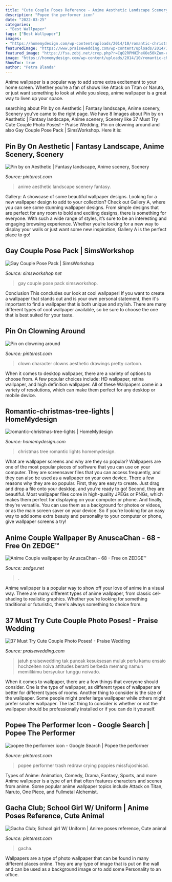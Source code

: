 ```yaml
---
title: "Cute Couple Poses Reference - Anime Aesthetic Landscape Scenery Fantasy"
description: "Popee the performer icon"
date: "2022-03-25"
categories:
- "Best Wallpaper"
tags: ["Best Wallpaper"]
images:
- "https://homemydesign.com/wp-content/uploads/2014/10/romantic-christmas-tree-lights.jpg"
featuredImage: "https://www.praisewedding.com/wp-content/uploads/2014/11/06-stare.jpg"
featured_image: "https://fsa.zobj.net/crop.php?r=CqO2RPMHIheXOe50kZum-e3AuElWYn7AumzBsTFWuN0lISX_4TiiWuEGvQ6t7h9anfJrx-6hNvRhKomNfIV0P9WDW4VLI4UdKuGEMBfs_-w7eojdGLvbvcvFVR-exq2oCn0OmijpxsW6luNc"
image: "https://homemydesign.com/wp-content/uploads/2014/10/romantic-christmas-tree-lights.jpg"
ShowToc: true
author: "Petra Blanda"
---
```



Anime wallpaper is a popular way to add some extra excitement to your home screen. Whether you’re a fan of shows like Attack on Titan or Naruto, or just want something to look at while you sleep, anime wallpaper is a great way to liven up your space.

	

		
searching about Pin by on Aesthetic | Fantasy landscape, Anime scenery, Scenery you've came to the right page. We have 8 Images about Pin by on Aesthetic | Fantasy landscape, Anime scenery, Scenery like 37 Must Try Cute Couple Photo Poses! - Praise Wedding, Pin on clowning around and also Gay Couple Pose Pack | SimsWorkshop. Here it is:
		
    
## Pin By On Aesthetic | Fantasy Landscape, Anime Scenery, Scenery

<img loading=lazy src="https://i.pinimg.com/736x/43/a7/48/43a7484e7e4705ee061fe758559f3dfd.jpg" onerror="this.onerror=null;this.src='https://tse2.mm.bing.net/th?id=OIP.6YT_IO0zerysxw1G_weT5wHaMp&amp;pid=15.1';" alt="Pin by on Aesthetic | Fantasy landscape, Anime scenery, Scenery">

_Source: pinterest.com_

>anime aesthetic landscape scenery fantasy. 

	

Gallery: A showcase of some beautiful wallpaper designs.
Looking for a new wallpaper design to add to your collection? Check out Gallery A, where you can see some stunning wallpaper designs. From simple designs that are perfect for any room to bold and exciting designs, there is something for everyone. With such a wide range of styles, it’s sure to be an interesting and engaging browsing experience. Whether you’re looking for a new way to display your walls or just want some new inspiration, Gallery A is the perfect place to go!





	
	
    
## Gay Couple Pose Pack | SimsWorkshop

<img loading=lazy src="https://www.simsworkshop.net/attachments/tumblr_oe18us6cdy1votcbeo3_1280-png.9850/" onerror="this.onerror=null;this.src='https://tse3.mm.bing.net/th?id=OIP.S7z6NoO13AtYbdkziCYVOAHaD5&amp;pid=15.1';" alt="Gay Couple Pose Pack | SimsWorkshop">

_Source: simsworkshop.net_

>gay couple pose pack simsworkshop. 

	

Conclusion
This concludes our look at cool wallpaper! If you want to create a wallpaper that stands out and is your own personal statement, then it's important to find a wallpaper that is both unique and stylish. There are many different types of cool wallpaper available, so be sure to choose the one that is best suited for your taste.

    
## Pin On Clowning Around

<img loading=lazy src="https://i.pinimg.com/736x/16/24/7e/16247e8b1d1225de30726a859a382e5f.jpg" onerror="this.onerror=null;this.src='https://tse2.mm.bing.net/th?id=OIP.MvQoDo4Hcru28DJlk1afPwHaOl&amp;pid=15.1';" alt="Pin on clowning around">

_Source: pinterest.com_

>clown character clowns aesthetic drawings pretty cartoon. 

	

When it comes to desktop wallpaper, there are a variety of options to choose from. A few popular choices include: HD wallpaper, retina wallpaper, and high definition wallpaper. All of these Wallpapers come in a variety of resolutions, which can make them perfect for any desktop or mobile device. 

    
## Romantic-christmas-tree-lights | HomeMydesign

<img loading=lazy src="https://homemydesign.com/wp-content/uploads/2014/10/romantic-christmas-tree-lights.jpg" onerror="this.onerror=null;this.src='https://tse1.mm.bing.net/th?id=OIP.k0NdcfVl-dHZj2oMP4oDXAHaJ4&amp;pid=15.1';" alt="romantic-christmas-tree-lights | HomeMydesign">

_Source: homemydesign.com_

>christmas tree romantic lights homemydesign. 

	

What are wallpaper screens and why are they so popular?
Wallpapers are one of the most popular pieces of software that you can use on your computer. They are screensaver files that you can access frequently, and they can also be used as a wallpaper on your own device. There a few reasons why they are so popular. First, they are easy to create. Just drag and drop a file onto your desktop, and you're ready to go! Second, they are beautiful. Most wallpaper files come in high-quality JPEGs or PNGs, which makes them perfect for displaying on your computer or phone. And finally, they're versatile. You can use them as a background for photos or videos, or as the main screen saver on your device. So if you're looking for an easy way to add some extra beauty and personality to your computer or phone, give wallpaper screens a try!

    
## Anime Couple Wallpaper By AnuscaChan - 68 - Free On ZEDGE™

<img loading=lazy src="https://fsa.zobj.net/crop.php?r=CqO2RPMHIheXOe50kZum-e3AuElWYn7AumzBsTFWuN0lISX_4TiiWuEGvQ6t7h9anfJrx-6hNvRhKomNfIV0P9WDW4VLI4UdKuGEMBfs_-w7eojdGLvbvcvFVR-exq2oCn0OmijpxsW6luNc" onerror="this.onerror=null;this.src='https://tse4.mm.bing.net/th?id=OIP.gDGBAsCHqizWulYkJ2mMlwHaJ4&amp;pid=15.1';" alt="Anime Couple wallpaper by AnuscaChan - 68 - Free on ZEDGE™">

_Source: zedge.net_

>. 

	

Anime wallpaper is a popular way to show off your love of anime in a visual way. There are many different types of anime wallpaper, from classic cel-shading to realistic graphics. Whether you're looking for something traditional or futuristic, there's always something to choice from.

    
## 37 Must Try Cute Couple Photo Poses! - Praise Wedding

<img loading=lazy src="https://www.praisewedding.com/wp-content/uploads/2014/11/06-stare.jpg" onerror="this.onerror=null;this.src='https://tse4.mm.bing.net/th?id=OIP.0ScJFqX_Wp_la09hj9oIHgHaPm&amp;pid=15.1';" alt="37 Must Try Cute Couple Photo Poses! - Praise Wedding">

_Source: praisewedding.com_

>jatuh praisewedding tak puncak kesuksesan muluk perlu kamu ensaio hochzeiten noiva attitudes berarti berbeda memang namun memilikimu bersyukur tunggu noivado. 

	

When it comes to wallpaper, there are a few things that everyone should consider. One is the type of wallpaper, as different types of wallpaper are better for different types of rooms. Another thing to consider is the size of the wallpaper. Some people might prefer large wallpaper while others might prefer smaller wallpaper. The last thing to consider is whether or not the wallpaper should be professionally installed or if you can do it yourself.

    
## Popee The Performer Icon - Google Search | Popee The Performer

<img loading=lazy src="https://i.pinimg.com/736x/12/00/12/120012a463923a78332d33d17a14c02f.jpg" onerror="this.onerror=null;this.src='https://tse4.mm.bing.net/th?id=OIP.nesKrmn47zZ3SoLDMtIu2AHaKL&amp;pid=15.1';" alt="popee the performer icon - Google Search | Popee the performer">

_Source: pinterest.com_

>popee performer trash redraw crying poppies missfujoshisad. 

	

Types of Anime: Animation, Comedy, Drama, Fantasy, Sports, and more
Anime wallpaper is a type of art that often features characters and scenes from anime. Some popular anime wallpaper topics include Attack on Titan, Naruto, One Piece, and Fullmetal Alchemist.

    
## Gacha Club; School Girl W/ Uniform | Anime Poses Reference, Cute Animal

<img loading=lazy src="https://i.pinimg.com/736x/8f/83/5f/8f835f9872f331a069184dce43f8dfd1.jpg" onerror="this.onerror=null;this.src='https://tse3.mm.bing.net/th?id=OIP.sxOVfe82mdp7ytDcyUzCjgHaJ6&amp;pid=15.1';" alt="Gacha Club; School girl W/ Uniform | Anime poses reference, Cute animal">

_Source: pinterest.com_

>gacha. 

	



Wallpapers are a type of photo wallpaper that can be found in many different places online. They are any type of image that is put on the wall and can be used as a background image or to add some Personality to an office.

